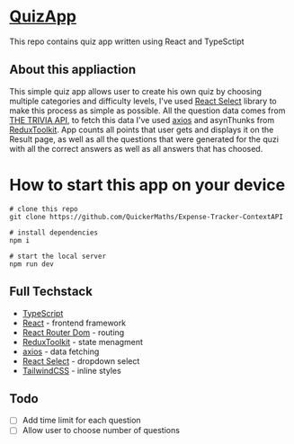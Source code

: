 # [QuizApp](quickermaths.github.io/QuizApp/)

This repo contains quiz app written using React and TypeSctipt

## About this appliaction

This simple quiz app allows user to create his own quiz by choosing multiple categories and difficulty levels, I've used [React Select](https://react-select.com/home) library to make this process
as simple as possible. All the question data comes from [THE TRIVIA API](https://the-trivia-api.com/), to fetch this data I've used [axios](https://axios-http.com/docs/intro) and asynThunks 
from [ReduxToolkit](https://redux-toolkit.js.org/). App counts all points that user gets and displays it on the Result page, as well as all the questions that were generated for the quzi with all the 
correct answers as well as all answers that has choosed.

# How to start this app on your device 

```
# clone this repo 
git clone https://github.com/QuickerMaths/Expense-Tracker-ContextAPI

# install dependencies 
npm i

# start the local server 
npm run dev
```

## Full Techstack

* [TypeScript](https://www.typescriptlang.org/)
* [React](https://react.dev/) - frontend framework
* [React Router Dom](https://reactrouter.com/en/main) - routing
* [ReduxToolkit](https://redux-toolkit.js.org/) - state menagment
* [axios](https://axios-http.com/docs/intro) - data fetching
* [React Select](https://react-select.com/home) - dropdown select
* [TailwindCSS](https://tailwindcss.com/) - inline styles 

## Todo

- [ ] Add time limit for each question 
- [ ] Allow user to choose number of questions
